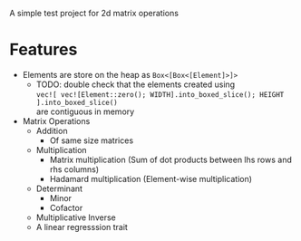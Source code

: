 A simple test project for 2d matrix operations

# Features
- Elements are store on the heap as `Box<[Box<[Element]>]>`
  - TODO: double check that the elements created using <br>
        ```
            vec![
                vec![Element::zero(); WIDTH].into_boxed_slice();
                HEIGHT
            ].into_boxed_slice()
        ``` <br>
    are contiguous in memory
- Matrix Operations
  - Addition
    - Of same size matrices
  - Multiplication
    - Matrix multiplication (Sum of dot products between lhs rows and rhs columns)
    - Hadamard multiplication (Element-wise multiplication)
  - Determinant
    - Minor
    - Cofactor
  - Multiplicative Inverse
  - A linear regresssion trait
